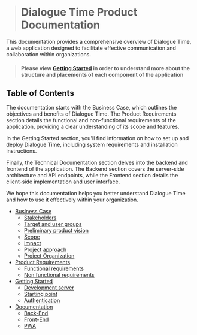 > # Dialogue Time Product Documentation

This documentation provides a comprehensive overview of Dialogue Time, a web application designed to facilitate effective communication and collaboration within organizations.

> #### Please view [ Getting Started](Product_documentations/dialogue_time/Getting_started/README.md) in order to understand more about the structure and placements of each component of the application

## Table of Contents

The documentation starts with the Business Case, which outlines the objectives and benefits of Dialogue Time. The Product Requirements section details the functional and non-functional requirements of the application, providing a clear understanding of its scope and features.

In the Getting Started section, you'll find information on how to set up and deploy Dialogue Time, including system requirements and installation instructions.

Finally, the Technical Documentation section delves into the backend and frontend of the application. The Backend section covers the server-side architecture and API endpoints, while the Frontend section details the client-side implementation and user interface.

We hope this documentation helps you better understand Dialogue Time and how to use it effectively within your organization.

- [Business Case](Product_documentations/dialogue_time/Busines_case.md)
  - [Stakeholders](Product_documentations/dialogue_time/Busines_case?id=stakeholders)
  - [Target and user groups](Product_documentations/dialogue_time/Busines_case?id=target-and-user-groups)
  - [Preliminary product vision](Product_documentations/dialogue_time/Busines_case?id=preliminary-product-vision)
  - [Scope](Product_documentations/dialogue_time/Busines_case?id=scope)
  - [Impact](Product_documentations/dialogue_time/Busines_case?id=impact)
  - [Project approach](Product_documentations/dialogue_time/Busines_case?id=project-approach)
  - [Project Organization](Product_documentations/dialogue_time/Busines_case?id=project-organization)
- [Product Requirements](Product_documentations/dialogue_time/Product_requirments/index.md)
  - [Functional requirements](Product_documentations/dialogue_time/Product_requirments/Functional_requirments.md)
  - [Non functional requirements](Product_documentations/dialogue_time/Product_requirments/Non_functional_requirments.md)
- [Getting Started](Product_documentations/dialogue_time/Getting_started/README.md)
  - [Development server](Product_documentations/dialogue_time/Getting_started/README?id=development-server)
  - [Starting point](Product_documentations/dialogue_time/Getting_started/README?id=starting-point)
  - [Authentication](Product_documentations/dialogue_time/Getting_started/README?id=starting-point)
- [Documentation](Product_documentations/dialogue_time/Documentation/README.md)
  - [Back-End](Product_documentations/dialogue_time/Documentation/Back_end/README.md)
  - [Front-End](Product_documentations/dialogue_time/Documentation/Front_end/README.md)
  - [PWA](Product_documentations/dialogue_time/Documentation/PWA.md)
